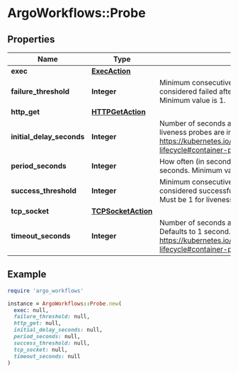 # ArgoWorkflows::Probe

## Properties

| Name | Type | Description | Notes |
| ---- | ---- | ----------- | ----- |
| **exec** | [**ExecAction**](ExecAction.md) |  | [optional] |
| **failure_threshold** | **Integer** | Minimum consecutive failures for the probe to be considered failed after having succeeded. Defaults to 3. Minimum value is 1. | [optional] |
| **http_get** | [**HTTPGetAction**](HTTPGetAction.md) |  | [optional] |
| **initial_delay_seconds** | **Integer** | Number of seconds after the container has started before liveness probes are initiated. More info: https://kubernetes.io/docs/concepts/workloads/pods/pod-lifecycle#container-probes | [optional] |
| **period_seconds** | **Integer** | How often (in seconds) to perform the probe. Default to 10 seconds. Minimum value is 1. | [optional] |
| **success_threshold** | **Integer** | Minimum consecutive successes for the probe to be considered successful after having failed. Defaults to 1. Must be 1 for liveness and startup. Minimum value is 1. | [optional] |
| **tcp_socket** | [**TCPSocketAction**](TCPSocketAction.md) |  | [optional] |
| **timeout_seconds** | **Integer** | Number of seconds after which the probe times out. Defaults to 1 second. Minimum value is 1. More info: https://kubernetes.io/docs/concepts/workloads/pods/pod-lifecycle#container-probes | [optional] |

## Example

```ruby
require 'argo_workflows'

instance = ArgoWorkflows::Probe.new(
  exec: null,
  failure_threshold: null,
  http_get: null,
  initial_delay_seconds: null,
  period_seconds: null,
  success_threshold: null,
  tcp_socket: null,
  timeout_seconds: null
)
```

